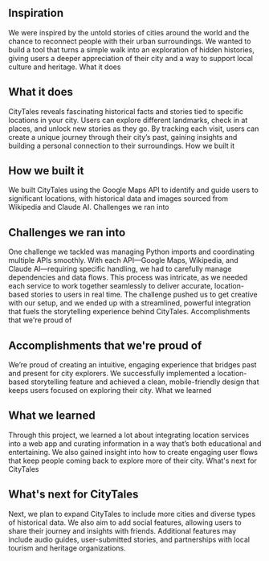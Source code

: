 ## Inspiration

We were inspired by the untold stories of cities around the world and the chance to reconnect people with their urban surroundings. We wanted to build a tool that turns a simple walk into an exploration of hidden histories, giving users a deeper appreciation of their city and a way to support local culture and heritage.
What it does

## What it does

CityTales reveals fascinating historical facts and stories tied to specific locations in your city. Users can explore different landmarks, check in at places, and unlock new stories as they go. By tracking each visit, users can create a unique journey through their city’s past, gaining insights and building a personal connection to their surroundings.
How we built it

## How we built it

We built CityTales using the Google Maps API to identify and guide users to significant locations, with historical data and images sourced from Wikipedia and Claude AI.
Challenges we ran into

## Challenges we ran into

One challenge we tackled was managing Python imports and coordinating multiple APIs smoothly. With each API—Google Maps, Wikipedia, and Claude AI—requiring specific handling, we had to carefully manage dependencies and data flows. This process was intricate, as we needed each service to work together seamlessly to deliver accurate, location-based stories to users in real time. The challenge pushed us to get creative with our setup, and we ended up with a streamlined, powerful integration that fuels the storytelling experience behind CityTales.
Accomplishments that we're proud of

## Accomplishments that we're proud of

We’re proud of creating an intuitive, engaging experience that bridges past and present for city explorers. We successfully implemented a location-based storytelling feature and achieved a clean, mobile-friendly design that keeps users focused on exploring their city.
What we learned

## What we learned

Through this project, we learned a lot about integrating location services into a web app and curating information in a way that’s both educational and entertaining. We also gained insight into how to create engaging user flows that keep people coming back to explore more of their city.
What's next for CityTales

## What's next for CityTales

Next, we plan to expand CityTales to include more cities and diverse types of historical data. We also aim to add social features, allowing users to share their journey and insights with friends. Additional features may include audio guides, user-submitted stories, and partnerships with local tourism and heritage organizations.